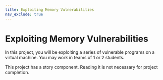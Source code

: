 ```yaml
---
title: Exploiting Memory Vulnerabilities
nav_exclude: true
---
```


# Exploiting Memory Vulnerabilities

In this project, you will be exploiting a series of vulnerable programs
on a virtual machine. You may work in teams of 1 or 2 students.

This project has a story
component. Reading it is not
necessary for project completion.
